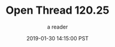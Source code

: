 ---
layout: podcast
title: "Open Thread 120.25"
author: a reader
description: https://slatestarcodex.com/2019/01/30/open-thread-120-25/
date: 2019-01-30 14:15:00 PST
length: 59327
duration: 15
guid: open-thread-120-25
---